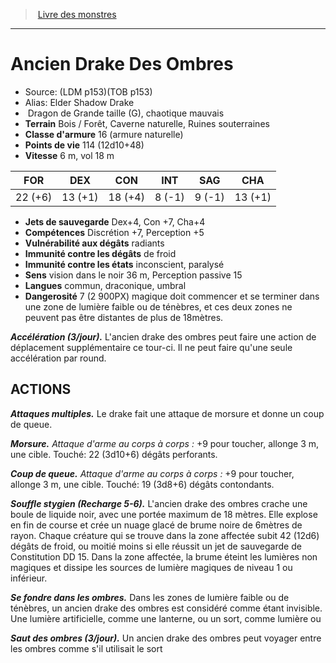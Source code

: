 ﻿> [Livre des monstres](tome_of_beasts.md)

---

# Ancien Drake Des Ombres

- Source: (LDM p153)(TOB p153)
- Alias: Elder Shadow Drake
-  Dragon de Grande taille (G), chaotique mauvais
- **Terrain** Bois / Forêt, Caverne naturelle, Ruines souterraines
- **Classe d'armure** 16 (armure naturelle)
- **Points de vie** 114 (12d10+48)
- **Vitesse** 6 m, vol 18 m

|FOR|DEX|CON|INT|SAG|CHA|
|---|---|---|---|---|---|
|22 (+6)|13 (+1)|18 (+4)|8 (-1)|9 (-1)|13 (+1)|

- **Jets de sauvegarde** Dex+4, Con +7, Cha+4
- **Compétences** Discrétion +7, Perception +5
- **Vulnérabilité aux dégâts** radiants
- **Immunité contre les dégâts** de froid
- **Immunité contre les états** inconscient, paralysé
- **Sens** vision dans le noir 36 m, Perception passive 15
- **Langues** commun, draconique, umbral
- **Dangerosité** 7 (2 900PX) magique doit commencer et se terminer dans une zone de lumière faible ou de ténèbres, et ces deux zones ne peuvent pas être distantes de plus de 18mètres.

**_Accélération (3/jour)._** L'ancien drake des ombres peut faire une action de déplacement supplémentaire ce tour-ci. Il ne peut faire qu'une seule accélération par round.

## ACTIONS

**_Attaques multiples._** Le drake fait une attaque de morsure et donne un coup de queue.

**_Morsure._** _Attaque d'arme au corps à corps :_ +9 pour toucher, allonge 3 m, une cible. Touché: 22 (3d10+6) dégâts perforants.

**_Coup de queue._** _Attaque d'arme au corps à corps :_ +9 pour toucher, allonge 3 m, une cible. Touché: 19 (3d8+6) dégâts contondants.

**_Souffle stygien (Recharge 5-6)._** L'ancien drake des ombres crache une boule de liquide noir, avec une portée maximum de 18 mètres. Elle explose en fin de course et crée un nuage glacé de brume noire de 6mètres de rayon. Chaque créature qui se trouve dans la zone affectée subit 42 (12d6) dégâts de froid, ou moitié moins si elle réussit un jet de sauvegarde de Constitution DD 15. Dans la zone affectée, la brume éteint les lumières non magiques et dissipe les sources de lumière magiques de niveau 1 ou inférieur.

**_Se fondre dans les ombres._** Dans les zones de lumière faible ou de ténèbres, un ancien drake des ombres est considéré comme étant invisible. Une lumière artificielle, comme une lanterne, ou un sort, comme lumière ou

**_Saut des ombres (3/jour)._** Un ancien drake des ombres peut voyager entre les ombres comme s'il utilisait le sort

